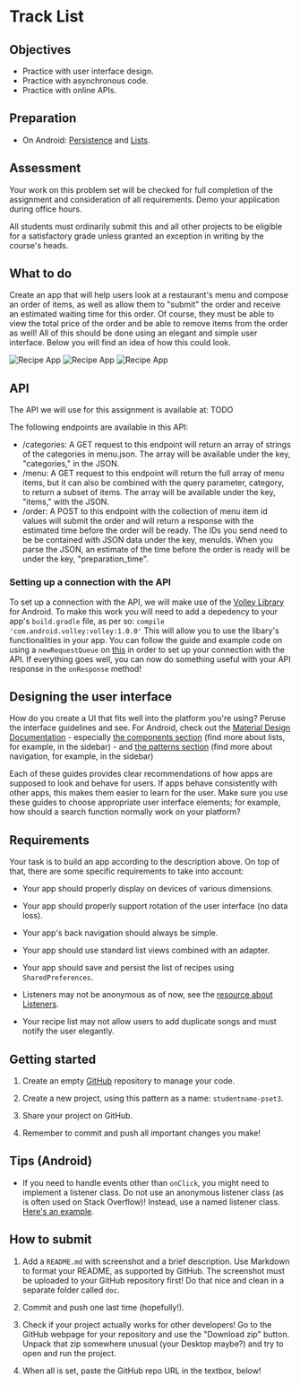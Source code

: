 # Track List

## Objectives

- Practice with user interface design.
- Practice with asynchronous code.
- Practice with online APIs.

## Preparation

- On Android: [Persistence](/android/persistence) and [Lists](/android/lists).


## Assessment
Your work on this problem set will be checked for full completion of the assignment and consideration of all requirements. Demo your application during office hours.

All students must ordinarily submit this and all other projects to be eligible for a satisfactory grade unless granted an exception in writing by the course's heads.


## What to do
Create an app that will help users look at a restaurant's menu and compose an order of items, as well as allow them to "submit" the order and receive an estimated waiting time for this order. Of course, they must be able to view the total price of the order and be able to remove items from the order as well! All of this should be done using an elegant and simple user interface. Below you will find an idea of how this could look.

![Recipe App](rec1.png) ![Recipe App](rec2.png) ![Recipe App](rec3.png)

## API
The API we will use for this assignment is available at: TODO

The following endpoints are available in this API:

* /categories: A GET request to this endpoint will return an array of strings of the categories in menu.json. The array will be available under the key, "categories," in the JSON.
* /menu: A GET request to this endpoint will return the full array of menu items, but it can also be combined with the query parameter, category, to return a subset of items. The array will be available under the key, "items," with the JSON.
* /order: A POST to this endpoint with the collection of menu item id values will submit the order and will return a response with the estimated time before the order will be ready. The IDs you send need to be be contained with JSON data under the key, menuIds. When you parse the JSON, an estimate of the time before the order is ready will be under the key, "preparation_time".

### Setting up a connection with the API

To set up a connection with the API, we will make use of the [Volley Library](https://developer.android.com/training/volley/index.html) for Android. To make this work you will need to add a depedency to your app's `build.gradle` file, as per so: `compile 'com.android.volley:volley:1.0.0'` This will allow you to use the libary's functionalities in your app. You can follow the guide and example code on using a `newRequestQueue` on [this](https://developer.android.com/training/volley/simple.html) in order to set up your connection with the API. If everything goes well, you can now do something useful with your API response in the `onResponse` method!

## Designing the user interface

How do you create a UI that fits well into the platform you're using? Peruse the interface guidelines and see. For Android, check out the [Material Design Documentation](https://developer.android.com/design/index.html)
	- especially [the components section](https://material.google.com/components/bottom-navigation.html) (find more about lists, for example, in the sidebar)
	- and [the patterns section](https://material.google.com/patterns/confirmation-acknowledgement.html) (find more about navigation, for example, in the sidebar)

Each of these guides provides clear recommendations of how apps are supposed to look and behave for users. If apps behave consistently with other apps, this makes them easier to learn for the user. Make sure you use these guides to choose appropriate user interface elements; for example, how should a search function normally work on your platform?


## Requirements

Your task is to build an app according to the description above. On top of that, there are some specific requirements to take into account:

- Your app should properly display on devices of various dimensions.

- Your app should properly support rotation of the user interface (no data loss).

- Your app's back navigation should always be simple.

- Your app should use standard list views combined with an adapter.

- Your app should save and persist the list of recipes using `SharedPreferences`.

- Listeners may not be anonymous as of now, see the [resource about Listeners](/android/listeners).

- Your recipe list may not allow users to add duplicate songs and must notify the user elegantly.


## Getting started

1. Create an empty [GitHub](https://www.github.com/) repository to manage your code.

2. Create a new project, using this pattern as a name: `studentname-pset3`.

3. Share your project on GitHub.

4. Remember to commit and push all important changes you make!


## Tips (Android)

- If you need to handle events other than `onClick`, you might need to implement a listener class. Do not use an anonymous listener class (as is often used on Stack Overflow)! Instead, use a named listener class. [Here's an example](http://www.fredosaurus.com/notes-java/GUI/events/inner_class_listener.html).


## How to submit

1. Add a `README.md` with screenshot and a brief description. Use Markdown to format your README, as supported by GitHub. The screenshot must be uploaded to your GitHub repository first! Do that nice and clean in a separate folder called `doc`.

2. Commit and push one last time (hopefully!).

3. Check if your project actually works for other developers! Go to the GitHub webpage for your repository and use the "Download zip" button. Unpack that zip somewhere unusual (your Desktop maybe?) and try to open and run the project.

4. When all is set, paste the GitHub repo URL in the textbox, below!
